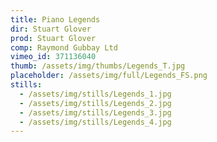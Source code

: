 ```yaml
---
title: Piano Legends
dir: Stuart Glover
prod: Stuart Glover
comp: Raymond Gubbay Ltd
vimeo_id: 371136040
thumb: /assets/img/thumbs/Legends_T.jpg
placeholder: /assets/img/full/Legends_FS.png
stills:
  - /assets/img/stills/Legends_1.jpg
  - /assets/img/stills/Legends_2.jpg
  - /assets/img/stills/Legends_3.jpg
  - /assets/img/stills/Legends_4.jpg
---
```


